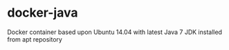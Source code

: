 # docker-java
Docker container based upon Ubuntu 14.04 with latest Java 7 JDK installed from apt repository

